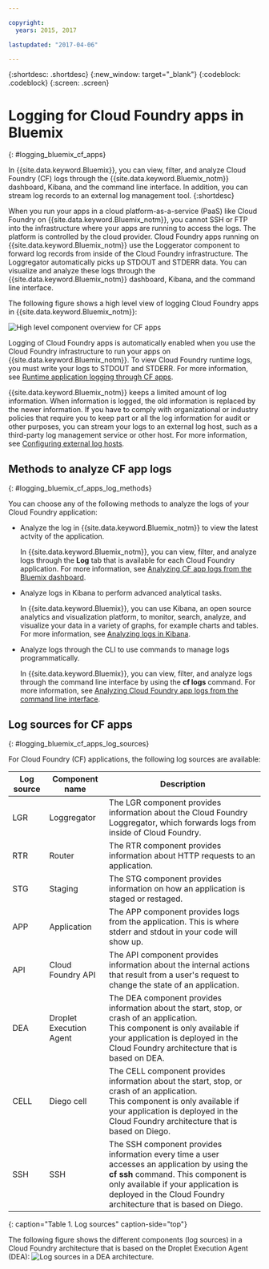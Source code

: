 ```yaml
---

copyright:
  years: 2015, 2017

lastupdated: "2017-04-06"

---
```



{:shortdesc: .shortdesc}
{:new_window: target="_blank"}
{:codeblock: .codeblock}
{:screen: .screen}

# Logging for Cloud Foundry apps in Bluemix
{: #logging_bluemix_cf_apps}

In {{site.data.keyword.Bluemix}}, you can view, filter, and analyze Cloud Foundry (CF) logs through the {{site.data.keyword.Bluemix_notm}} dashboard, Kibana, and the command line interface. In addition, you can stream log records to an external log management tool. 
{:shortdesc}

When you run your apps in a cloud platform-as-a-service (PaaS) like Cloud Foundry on {{site.data.keyword.Bluemix_notm}}, you cannot SSH or FTP into the infrastructure where your apps are running to access the logs. The platform is controlled by the cloud provider. Cloud Foundry apps running on {{site.data.keyword.Bluemix_notm}} use the Loggerator component to forward log records from inside of the Cloud Foundry infrastructure. The Loggregator automatically picks up STDOUT and STDERR data. You can visualize and analyze these logs through the {{site.data.keyword.Bluemix_notm}} dashboard, Kibana, and the command line interface.

The following figure shows a high level view of logging Cloud Foundry apps in {{site.data.keyword.Bluemix_notm}}:

![High level component overview for CF apps](../images/logging_cf_apps_ov.jpg "High level component overview for CF apps")
 
Logging of Cloud Foundry apps is automatically enabled when you use the Cloud Foundry infrastructure to run your apps on {{site.data.keyword.Bluemix_notm}}. To view Cloud Foundry runtime logs, you must write your logs to STDOUT and STDERR. For more information, see [Runtime application logging through CF apps](logging_writing_to_log_from_cf_app.html#logging_writing_to_log_from_cf_app).

{{site.data.keyword.Bluemix_notm}} keeps a limited amount of log information. When information is logged, the old information is replaced by the newer information. If you have to comply with organizational or industry policies that require you to keep part or all the log information for audit or other purposes, you can stream your logs to an external log host, such as a third-party log management service or other host. For more information, see [Configuring external log hosts](../external/logging_external_hosts.html#thirdparty_logging).

## Methods to analyze CF app logs
{: #logging_bluemix_cf_apps_log_methods}

You can choose any of the following methods to analyze the logs of your Cloud Foundry application:

* Analyze the log in {{site.data.keyword.Bluemix_notm}} to view the latest actvity of the application.
    
    In {{site.data.keyword.Bluemix_notm}}, you can view, filter, and analyze logs through the **Log** tab that is available for each Cloud Foundry application. For more information, see [Analyzing CF app logs from the Bluemix dashboard](../logging_view_dashboard.html#analyzing_logs_bmx_ui).
    
* Analyze logs in Kibana to perform advanced analytical tasks.
    
    In {{site.data.keyword.Bluemix}}, you can use Kibana, an open source analytics and visualization platform, to monitor, search, analyze, and visualize your data in a variety of graphs, for example charts and tables. For more information, see [Analyzing logs in Kibana](../kibana4/logging_analyzing_logs_Kibana.html#analyzing_logs_Kibana).

* Analyze logs through the CLI to use commands to manage logs programmatically.
    
    In {{site.data.keyword.Bluemix}}, you can view, filter, and analyze logs through the command line interface by using the **cf logs** command. For more information, see [Analyzing Cloud Foundry app logs from the command line interface](../logging_view_cli.html#analyzing_logs_cli).


## Log sources for CF apps
{: #logging_bluemix_cf_apps_log_sources}

For Cloud Foundry (CF) applications, the following log sources are available:
    
| Log source | Component name | Description | 
|------------|----------------|-------------|
| LGR | Loggregator | The LGR component provides information about the Cloud Foundry Loggregator, which forwards logs from inside of Cloud Foundry. |
| RTR | Router | The RTR component provides information about HTTP requests to an application. | 
| STG | Staging | The STG component provides information on how an application is staged or restaged. | 
| APP | Application | The APP component provides logs from the application. This is where stderr and stdout in your code will show up. | 
| API | Cloud Foundry API | The API component provides information about the internal actions that result from a user's request to change the state of an application. | 
| DEA | Droplet Execution Agent | The DEA component provides information about the start, stop, or crash of an application. <br> This component is only available if your application is deployed in the Cloud Foundry architecture that is based on DEA. | 
| CELL | Diego cell | The CELL component provides information about the start, stop, or crash of an application. <br> This component is only available if your application is deployed in the Cloud Foundry architecture that is based on Diego.|
| SSH | SSH | The SSH component provides information every time a user accesses an application by using the **cf ssh** command. This component is only available if your application is deployed in the Cloud Foundry architecture that is based on Diego. |
{: caption="Table 1. Log sources" caption-side="top"}

The following figure shows the different components (log sources) in a Cloud Foundry architecture that is based on the Droplet Execution Agent (DEA): 
![Log sources in a DEA architecture.](../images/logging_F1.png "Components (log sources) in a Cloud Foundry architecture that is based on the Droplet Execution Agent (DEA).")


